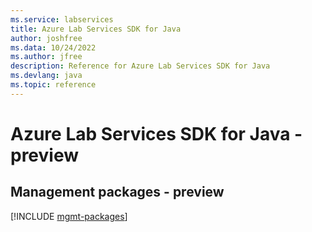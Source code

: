 ```yaml
---
ms.service: labservices
title: Azure Lab Services SDK for Java
author: joshfree
ms.data: 10/24/2022
ms.author: jfree
description: Reference for Azure Lab Services SDK for Java
ms.devlang: java
ms.topic: reference
---
```

# Azure Lab Services SDK for Java - preview

## Management packages - preview
[!INCLUDE [mgmt-packages](lab-services-mgmt-index.md)]